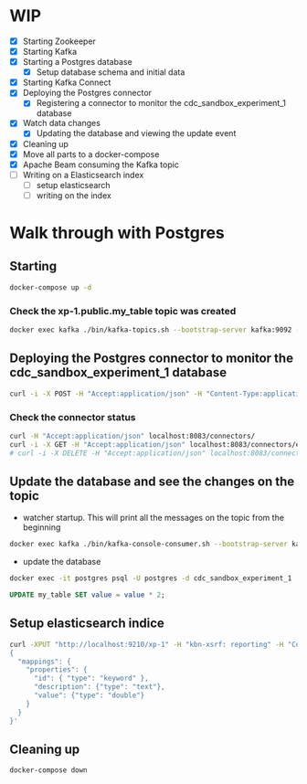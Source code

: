 # WIP
- [x] Starting Zookeeper
- [x] Starting Kafka
- [x] Starting a Postgres database
  - [x] Setup database schema and initial data
- [x] Starting Kafka Connect
- [x] Deploying the Postgres connector
  - [x] Registering a connector to monitor the cdc_sandbox_experiment_1 database
- [x] Watch data changes
  - [x] Updating the database and viewing the update event
- [x] Cleaning up
- [x] Move all parts to a docker-compose
- [x] Apache Beam consuming the Kafka topic
- [ ] Writing on a Elasticsearch index
  - [ ] setup elasticsearch
  - [ ] writing on the index

# Walk through with Postgres

## Starting

```sh
docker-compose up -d
```

### Check the xp-1.public.my_table topic was created

```sh
docker exec kafka ./bin/kafka-topics.sh --bootstrap-server kafka:9092 --list
```

## Deploying the Postgres connector to monitor the cdc_sandbox_experiment_1 database

```sh
curl -i -X POST -H "Accept:application/json" -H "Content-Type:application/json" localhost:8083/connectors/ -d @register-postgres.json
```

### Check the connector status

```sh
curl -H "Accept:application/json" localhost:8083/connectors/
curl -i -X GET -H "Accept:application/json" localhost:8083/connectors/experiment-1-connector/status
# curl -i -X DELETE -H "Accept:application/json" localhost:8083/connectors/experiment-1-connector
```

## Update the database and see the changes on the topic

- watcher startup. This will print all the messages on the topic from the beginning

```sh
docker exec kafka ./bin/kafka-console-consumer.sh --bootstrap-server kafka:9092 --topic xp-1.public.my_table --from-beginning
```

- update the database

```sh
docker exec -it postgres psql -U postgres -d cdc_sandbox_experiment_1
```

```sql
UPDATE my_table SET value = value * 2;
```

## Setup elasticsearch indice

```sh
curl -XPUT "http://localhost:9210/xp-1" -H "kbn-xsrf: reporting" -H "Content-Type: application/json" -d'
{
  "mappings": {
    "properties": {
      "id": { "type": "keyword" },
      "description": {"type": "text"},
      "value": {"type": "double"}
    }
  }
}'
```

## Cleaning up

```sh
docker-compose down
```
